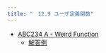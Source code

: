 ```yaml
---
title: "　12.9 ユーザ定義関数"
---
```


- [ABC234 A - Weird Function](https://atcoder.jp/contests/abc234/tasks/abc234_a)
    - [解答例](https://atcoder.jp/contests/abc234/submissions/28882299)